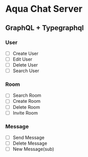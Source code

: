 # Aqua Chat Server

## GraphQL + Typegraphql

### User

- [ ] Create User
- [ ] Edit User
- [ ] Delete User
- [ ] Search User

### Room

- [ ] Search Room
- [ ] Create Room
- [ ] Delete Room
- [ ] Invite Room

### Message

- [ ] Send Message
- [ ] Delete Message
- [ ] New Message(sub)
